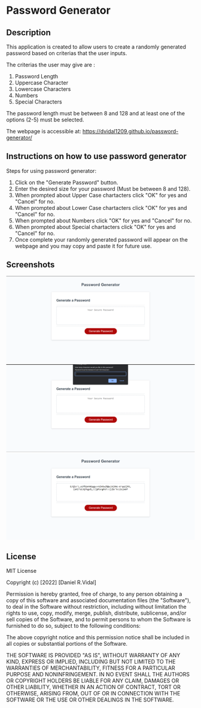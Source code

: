 # Password Generator

## Description

This application is created to allow users to create a randomly generated password based on criterias that the user inputs.

The criterias the user may give are : 
1. Password Length
2. Uppercase Character
3. Lowercase Characters
4. Numbers
5. Special Characters

The password length must be between 8 and 128 and at least one of the options (2-5) must be selected.

The webpage is accessible at: https://dvidal1209.github.io/password-generator/

## Instructions on how to use password generator

Steps for using password generator:
1. Click on the "Generate Password" button.
2. Enter the desired size for your password (Must be between 8 and 128).
3. When prompted about Upper Case chartacters click "OK" for yes and "Cancel" for no.
4. When prompted about Lower Case chartacters click "OK" for yes and "Cancel" for no.
5. When prompted about Numbers click "OK" for yes and "Cancel" for no.
6. When prompted about Special chartacters click "OK" for yes and "Cancel" for no.
7. Once complete your randomly generated password will appear on the webpage and you may copy and paste it for future use.

## Screenshots

![Password Generator upon loading in](./assets/images/password-generator-on-load.png)
![Password Generator with prompt](./assets/images/password-generator-with-size-selection.png)
![Password Generator with loaded random password](./assets/images/password-generator-with-random-password.png)

## License

MIT License

Copyright (c) [2022] [Daniel R.Vidal]

Permission is hereby granted, free of charge, to any person obtaining a copy
of this software and associated documentation files (the "Software"), to deal
in the Software without restriction, including without limitation the rights
to use, copy, modify, merge, publish, distribute, sublicense, and/or sell
copies of the Software, and to permit persons to whom the Software is
furnished to do so, subject to the following conditions:

The above copyright notice and this permission notice shall be included in all
copies or substantial portions of the Software.

THE SOFTWARE IS PROVIDED "AS IS", WITHOUT WARRANTY OF ANY KIND, EXPRESS OR
IMPLIED, INCLUDING BUT NOT LIMITED TO THE WARRANTIES OF MERCHANTABILITY,
FITNESS FOR A PARTICULAR PURPOSE AND NONINFRINGEMENT. IN NO EVENT SHALL THE
AUTHORS OR COPYRIGHT HOLDERS BE LIABLE FOR ANY CLAIM, DAMAGES OR OTHER
LIABILITY, WHETHER IN AN ACTION OF CONTRACT, TORT OR OTHERWISE, ARISING FROM,
OUT OF OR IN CONNECTION WITH THE SOFTWARE OR THE USE OR OTHER DEALINGS IN THE
SOFTWARE.
